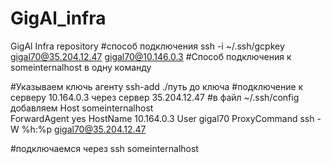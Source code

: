 # GigAl_infra
GigAl Infra repository
#способ подключения 
ssh -i ~/.ssh/gcpkey  gigal70@35.204.12.47 gigal70@10.146.0.3
#Cпособ подключения к someinternalhost в одну команду 

#Указываем ключь агенту  ssh-add ./путь до ключа
#подключение к серверу  10.164.0.3 через сервер  35.204.12.47
#в файл ~/.ssh/config добавляем
Host  someinternalhost	
	ForwardAgent yes
    HostName 10.164.0.3
    User gigal70
    ProxyCommand ssh -W %h:%p gigal70@35.204.12.47

#подключаемся через ssh someinternalhost	
